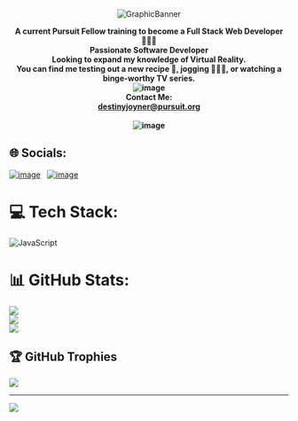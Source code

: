 

 <br><p align="center">![GraphicBanner](https://user-images.githubusercontent.com/107226235/193440020-75beff5d-59a1-4fe0-b53e-2132b4f5a267.png)</p>
**<p align="center"> A current Pursuit Fellow training to become a Full Stack Web Developer 👩🏽‍💻 <br>Passionate Software Developer<br>Looking to expand my knowledge of Virtual Reality.<br>You can find me testing out a new recipe 🥘, jogging 🏃🏽‍♀️, or watching a binge-worthy TV series.  <br>![image](https://user-images.githubusercontent.com/107226235/177692768-8bf4ac8d-9048-42c8-99a4-7999436cc35a.png)
<br>Contact Me:<br> <a href=mailto:destinyjoyner@pursuit.org>destinyjoyner@pursuit.org</a><br><br> ![image](https://user-images.githubusercontent.com/107226235/176570980-f5d6b424-38dc-4168-b909-85a0517d02db.png)</p>**


## 🌐 Socials:
[![image](https://user-images.githubusercontent.com/107226235/176050156-32a50da1-26e7-4d11-9eb7-3e8d89d4dd48.png)](https://www.linkedin.com/in/destiny-joyner-934846243) &nbsp;&nbsp;[![image](https://user-images.githubusercontent.com/107226235/176053717-8202345d-ef6a-4f5b-ae96-53c14f1db628.png)](https://www.codewars.com/users/JoyNERDestiny)
 

# 💻 Tech Stack:

![JavaScript](https://img.shields.io/badge/javascript-%23323330.svg?style=for-the-badge&logo=javascript&logoColor=%23F7DF1E)
# 📊 GitHub Stats:
![](https://github-readme-stats.vercel.app/api?username=DestinyJoyner&theme=slateorange&hide_border=false&include_all_commits=false&count_private=false)<br/>
![](https://github-readme-streak-stats.herokuapp.com/?user=DestinyJoyner&theme=slateorange&hide_border=false)<br/>
![](https://github-readme-stats.vercel.app/api/top-langs/?username=DestinyJoyner&theme=slateorange&hide_border=false&include_all_commits=false&count_private=false&layout=compact)


## 🏆 GitHub Trophies
![](https://github-profile-trophy.vercel.app/?username=DestinyJoyner&theme=onedark&no-frame=false&no-bg=true&margin-w=4)

---
[![](https://visitcount.itsvg.in/api?id=DestinyJoyner&icon=8&color=7)](https://visitcount.itsvg.in)

